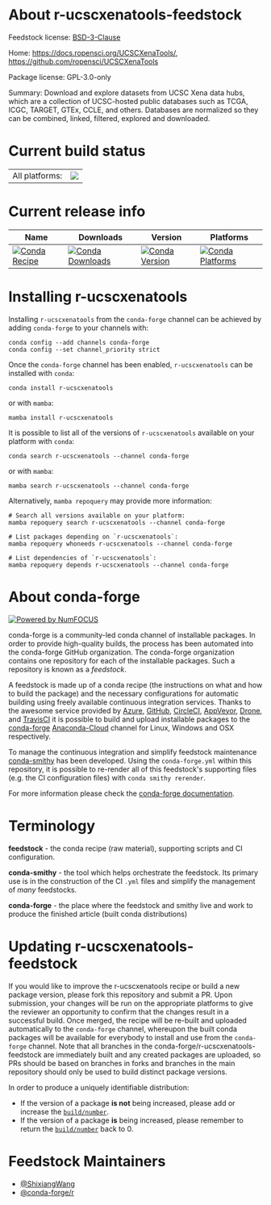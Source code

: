 About r-ucscxenatools-feedstock
===============================

Feedstock license: [BSD-3-Clause](https://github.com/conda-forge/r-ucscxenatools-feedstock/blob/main/LICENSE.txt)

Home: https://docs.ropensci.org/UCSCXenaTools/, https://github.com/ropensci/UCSCXenaTools

Package license: GPL-3.0-only

Summary: Download and explore datasets from UCSC Xena data hubs, which are a collection of UCSC-hosted public databases such as TCGA, ICGC, TARGET, GTEx, CCLE, and others. Databases are normalized so they can be combined, linked, filtered, explored and downloaded.

Current build status
====================


<table><tr><td>All platforms:</td>
    <td>
      <a href="https://dev.azure.com/conda-forge/feedstock-builds/_build/latest?definitionId=13543&branchName=main">
        <img src="https://dev.azure.com/conda-forge/feedstock-builds/_apis/build/status/r-ucscxenatools-feedstock?branchName=main">
      </a>
    </td>
  </tr>
</table>

Current release info
====================

| Name | Downloads | Version | Platforms |
| --- | --- | --- | --- |
| [![Conda Recipe](https://img.shields.io/badge/recipe-r--ucscxenatools-green.svg)](https://anaconda.org/conda-forge/r-ucscxenatools) | [![Conda Downloads](https://img.shields.io/conda/dn/conda-forge/r-ucscxenatools.svg)](https://anaconda.org/conda-forge/r-ucscxenatools) | [![Conda Version](https://img.shields.io/conda/vn/conda-forge/r-ucscxenatools.svg)](https://anaconda.org/conda-forge/r-ucscxenatools) | [![Conda Platforms](https://img.shields.io/conda/pn/conda-forge/r-ucscxenatools.svg)](https://anaconda.org/conda-forge/r-ucscxenatools) |

Installing r-ucscxenatools
==========================

Installing `r-ucscxenatools` from the `conda-forge` channel can be achieved by adding `conda-forge` to your channels with:

```
conda config --add channels conda-forge
conda config --set channel_priority strict
```

Once the `conda-forge` channel has been enabled, `r-ucscxenatools` can be installed with `conda`:

```
conda install r-ucscxenatools
```

or with `mamba`:

```
mamba install r-ucscxenatools
```

It is possible to list all of the versions of `r-ucscxenatools` available on your platform with `conda`:

```
conda search r-ucscxenatools --channel conda-forge
```

or with `mamba`:

```
mamba search r-ucscxenatools --channel conda-forge
```

Alternatively, `mamba repoquery` may provide more information:

```
# Search all versions available on your platform:
mamba repoquery search r-ucscxenatools --channel conda-forge

# List packages depending on `r-ucscxenatools`:
mamba repoquery whoneeds r-ucscxenatools --channel conda-forge

# List dependencies of `r-ucscxenatools`:
mamba repoquery depends r-ucscxenatools --channel conda-forge
```


About conda-forge
=================

[![Powered by
NumFOCUS](https://img.shields.io/badge/powered%20by-NumFOCUS-orange.svg?style=flat&colorA=E1523D&colorB=007D8A)](https://numfocus.org)

conda-forge is a community-led conda channel of installable packages.
In order to provide high-quality builds, the process has been automated into the
conda-forge GitHub organization. The conda-forge organization contains one repository
for each of the installable packages. Such a repository is known as a *feedstock*.

A feedstock is made up of a conda recipe (the instructions on what and how to build
the package) and the necessary configurations for automatic building using freely
available continuous integration services. Thanks to the awesome service provided by
[Azure](https://azure.microsoft.com/en-us/services/devops/), [GitHub](https://github.com/),
[CircleCI](https://circleci.com/), [AppVeyor](https://www.appveyor.com/),
[Drone](https://cloud.drone.io/welcome), and [TravisCI](https://travis-ci.com/)
it is possible to build and upload installable packages to the
[conda-forge](https://anaconda.org/conda-forge) [Anaconda-Cloud](https://anaconda.org/)
channel for Linux, Windows and OSX respectively.

To manage the continuous integration and simplify feedstock maintenance
[conda-smithy](https://github.com/conda-forge/conda-smithy) has been developed.
Using the ``conda-forge.yml`` within this repository, it is possible to re-render all of
this feedstock's supporting files (e.g. the CI configuration files) with ``conda smithy rerender``.

For more information please check the [conda-forge documentation](https://conda-forge.org/docs/).

Terminology
===========

**feedstock** - the conda recipe (raw material), supporting scripts and CI configuration.

**conda-smithy** - the tool which helps orchestrate the feedstock.
                   Its primary use is in the construction of the CI ``.yml`` files
                   and simplify the management of *many* feedstocks.

**conda-forge** - the place where the feedstock and smithy live and work to
                  produce the finished article (built conda distributions)


Updating r-ucscxenatools-feedstock
==================================

If you would like to improve the r-ucscxenatools recipe or build a new
package version, please fork this repository and submit a PR. Upon submission,
your changes will be run on the appropriate platforms to give the reviewer an
opportunity to confirm that the changes result in a successful build. Once
merged, the recipe will be re-built and uploaded automatically to the
`conda-forge` channel, whereupon the built conda packages will be available for
everybody to install and use from the `conda-forge` channel.
Note that all branches in the conda-forge/r-ucscxenatools-feedstock are
immediately built and any created packages are uploaded, so PRs should be based
on branches in forks and branches in the main repository should only be used to
build distinct package versions.

In order to produce a uniquely identifiable distribution:
 * If the version of a package **is not** being increased, please add or increase
   the [``build/number``](https://docs.conda.io/projects/conda-build/en/latest/resources/define-metadata.html#build-number-and-string).
 * If the version of a package **is** being increased, please remember to return
   the [``build/number``](https://docs.conda.io/projects/conda-build/en/latest/resources/define-metadata.html#build-number-and-string)
   back to 0.

Feedstock Maintainers
=====================

* [@ShixiangWang](https://github.com/ShixiangWang/)
* [@conda-forge/r](https://github.com/conda-forge/r/)

